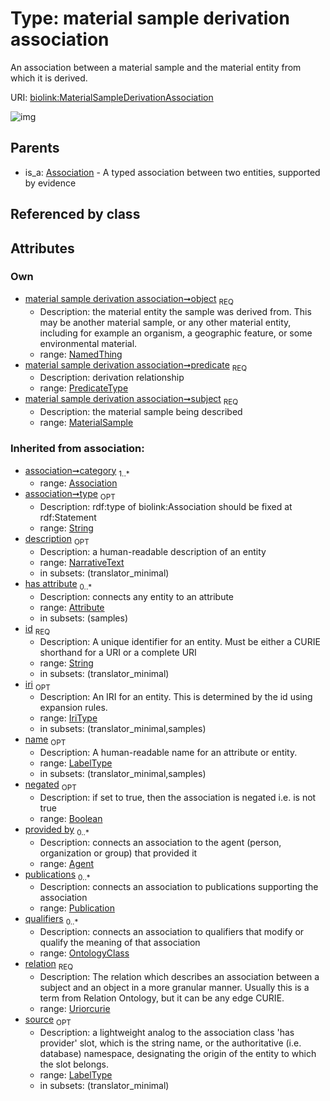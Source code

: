 
# Type: material sample derivation association


An association between a material sample and the material entity from which it is derived.

URI: [biolink:MaterialSampleDerivationAssociation](https://w3id.org/biolink/vocab/MaterialSampleDerivationAssociation)


![img](http://yuml.me/diagram/nofunky;dir:TB/class/[Publication],[OntologyClass],[NamedThing],[NamedThing]<object%201..1-%20[MaterialSampleDerivationAssociation&#124;predicate:predicate_type;relation(i):uriorcurie;negated(i):boolean%20%3F;type(i):string%20%3F;id(i):string;iri(i):iri_type%20%3F;name(i):label_type%20%3F;description(i):narrative_text%20%3F;source(i):label_type%20%3F],[MaterialSample]<subject%201..1-%20[MaterialSampleDerivationAssociation],[Association]^-[MaterialSampleDerivationAssociation],[MaterialSample],[Attribute],[Association],[Agent])

## Parents

 *  is_a: [Association](Association.md) - A typed association between two entities, supported by evidence

## Referenced by class


## Attributes


### Own

 * [material sample derivation association➞object](material_sample_derivation_association_object.md)  <sub>REQ</sub>
    * Description: the material entity the sample was derived from. This may be another material sample, or any other material entity, including for example an organism, a geographic feature, or some environmental material.
    * range: [NamedThing](NamedThing.md)
 * [material sample derivation association➞predicate](material_sample_derivation_association_predicate.md)  <sub>REQ</sub>
    * Description: derivation relationship
    * range: [PredicateType](types/PredicateType.md)
 * [material sample derivation association➞subject](material_sample_derivation_association_subject.md)  <sub>REQ</sub>
    * Description: the material sample being described
    * range: [MaterialSample](MaterialSample.md)

### Inherited from association:

 * [association➞category](association_category.md)  <sub>1..*</sub>
    * range: [Association](Association.md)
 * [association➞type](association_type.md)  <sub>OPT</sub>
    * Description: rdf:type of biolink:Association should be fixed at rdf:Statement
    * range: [String](types/String.md)
 * [description](description.md)  <sub>OPT</sub>
    * Description: a human-readable description of an entity
    * range: [NarrativeText](types/NarrativeText.md)
    * in subsets: (translator_minimal)
 * [has attribute](has_attribute.md)  <sub>0..*</sub>
    * Description: connects any entity to an attribute
    * range: [Attribute](Attribute.md)
    * in subsets: (samples)
 * [id](id.md)  <sub>REQ</sub>
    * Description: A unique identifier for an entity. Must be either a CURIE shorthand for a URI or a complete URI
    * range: [String](types/String.md)
    * in subsets: (translator_minimal)
 * [iri](iri.md)  <sub>OPT</sub>
    * Description: An IRI for an entity. This is determined by the id using expansion rules.
    * range: [IriType](types/IriType.md)
    * in subsets: (translator_minimal,samples)
 * [name](name.md)  <sub>OPT</sub>
    * Description: A human-readable name for an attribute or entity.
    * range: [LabelType](types/LabelType.md)
    * in subsets: (translator_minimal,samples)
 * [negated](negated.md)  <sub>OPT</sub>
    * Description: if set to true, then the association is negated i.e. is not true
    * range: [Boolean](types/Boolean.md)
 * [provided by](provided_by.md)  <sub>0..*</sub>
    * Description: connects an association to the agent (person, organization or group) that provided it
    * range: [Agent](Agent.md)
 * [publications](publications.md)  <sub>0..*</sub>
    * Description: connects an association to publications supporting the association
    * range: [Publication](Publication.md)
 * [qualifiers](qualifiers.md)  <sub>0..*</sub>
    * Description: connects an association to qualifiers that modify or qualify the meaning of that association
    * range: [OntologyClass](OntologyClass.md)
 * [relation](relation.md)  <sub>REQ</sub>
    * Description: The relation which describes an association between a subject and an object in a more granular manner. Usually this is a term from Relation Ontology, but it can be any edge CURIE.
    * range: [Uriorcurie](types/Uriorcurie.md)
 * [source](source.md)  <sub>OPT</sub>
    * Description: a lightweight analog to the association class 'has provider' slot, which is the string name, or the authoritative (i.e. database) namespace, designating the origin of the entity to which the slot belongs.
    * range: [LabelType](types/LabelType.md)
    * in subsets: (translator_minimal)
